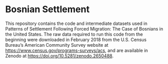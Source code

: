 # Bosnian Settlement

This repository contains the code and intermediate datasets used in Patterns of Settlement Following Forced Migration:
The Case of Bosnians in the United States. The raw data required to run this code from the beginning were downloaded in February 2018 from the U.S. Census Bureau’s American Community Survey website at https://www.census.gov/programs-surveys/acs, and are available in Zenodo at https://doi.org/10.5281/zenodo.2650488.
